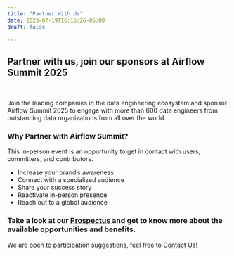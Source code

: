 ```yaml
---
title: "Partner With Us"
date: 2023-07-19T16:15:26-06:00
draft: false

---
```


## Partner with us, join our sponsors at Airflow Summit 2025

<br>

Join the leading companies in the data engineering ecosystem and sponsor Airflow Summit 2025 to engage with more than 600 data engineers from outstanding data organizations from all over the world.


### Why Partner with Airflow Summit?

This in-person event is an opportunity to get in contact with users, committers, and contributors.

 * Increase your brand’s awareness 
 * Connect with a specialized audience 
 * Share your success story 
 * Reactivate in-person presence 
 * Reach out to a global audience 


<div class="text-center">
<h3>Take a look at our <a href="/docs/airflowsummit2025-prospectus-v1.1.pdf" target="_blank">Prospectus </a>and get to know more about the available opportunities and benefits.</h3>

We are open to participation suggestions, feel free to [Contact Us!](mailto:info@airflowsummit.org)

</div>